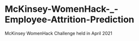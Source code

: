 # McKinsey-WomenHack-_-Employee-Attrition-Prediction
McKinsey WomenHack Challenge held in April 2021
